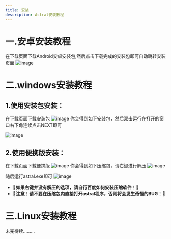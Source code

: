 ```yaml
---
title: 安装
description: Astral安装教程
---
```



# 一.安卓安装教程

在下载页面下载Android安卓安装包,然后点击下载完成的安装包即可自动跳转安装页面
![image](/images/安装-1.png)
# 二.windows安装教程

## 1.使用安装包安装：

在下载页面下载安装包
![image](/images/安装-2.png)
你会得到如下安装包，然后双击运行在打开的窗口右下角连续点击NEXT即可

![image](/images/安装-3.png)

## 2.使用便携版安装：

在下载页面下载便携版
![image](/images/安装-4.png)
你会得到如下压缩包，请右键进行解压
![image](/images/安装-5.png)

随后运行astral.exe即可
![image](/images/安装-6.png)

- 🔴**如果右键并没有解压的选项，请自行百度如何安装压缩软件**！🔴
- 🔴**注意！请不要在压缩包内直接打开astral程序，否则将会发生奇怪的BUG**！🔴
# 三.Linux安装教程
未完待续.........
